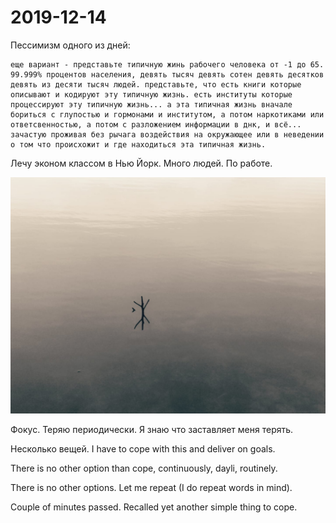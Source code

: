 
# 2019-12-14

Пессимизм одного из дней:

```
еще вариант - представьте типичную жинь рабочего человека от -1 до 65. 99.999% процентов населения, девять тысяч девять сотен девять десятков девять из десяти тысяч людей. представьте, что есть книги которые описывают и кодируют эту типичную жизнь. есть институты которые процессируют эту типичную жизнь... а эта типичная жизнь вначале бориться с глупостью и гормонами и институтом, а потом наркотиками или ответсвенностью, а потом с разложением информации в днк, и всё... зачастую проживая без рычага воздействия на окружающее или в неведении о том что происхожит и где находиться эта типичная жизнь.
```

Лечу эконом классом в Нью Йорк. Много людей. По работе.

![Однажды в Беларуси](40325567_490529748114945_8599588866732589056_o.jpg)

Фокус. Теряю периодически. Я знаю что заставляет меня терять.

Несколько вещей. I have to cope with this and deliver on goals.

There is no other option than cope, continuously, dayli, routinely.

There is no other options. Let me repeat (I do repeat words in mind).

Couple of minutes passed. Recalled yet another simple thing to cope.